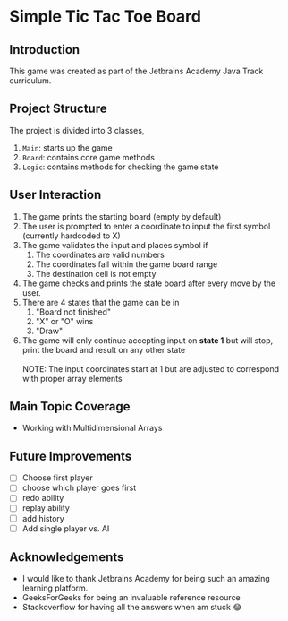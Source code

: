# Simple Tic Tac Toe Board

## Introduction
This game was created as part of the Jetbrains Academy Java Track curriculum.

## Project Structure

The project is divided into 3 classes,
1. `Main`: starts up the game
2. `Board`: contains core game methods
3. `Logic`: contains methods for checking the game state

## User Interaction

1. The game prints the starting board (empty by default)
2. The user is prompted to enter a coordinate to input the first symbol (currently hardcoded to X)
3. The game validates the input and places symbol if
    1. The coordinates are valid numbers
    2. The coordinates fall within the game board range
    3. The destination cell is not empty
4. The game checks and prints the state board after every move by the user.
5. There are 4 states that the game can be in
    1. "Board not finished"
    2. "X" or "O" wins
    3. "Draw"
6. The game will only continue accepting input on **state 1** but will stop, print the board and result on any other state
   <br />
   <br />
   NOTE: The input coordinates start at 1 but are adjusted to correspond with proper array elements
## Main Topic Coverage
- Working with Multidimensional Arrays

## Future Improvements
- [ ] Choose first player
- [ ] choose which player goes first
- [ ] redo ability
- [ ] replay ability
- [ ] add history
- [ ] Add single player vs. AI

## Acknowledgements

- I would like to thank Jetbrains Academy for being such an amazing learning platform.
- GeeksForGeeks for being an invaluable reference resource
- Stackoverflow for having all the answers when am stuck 😂